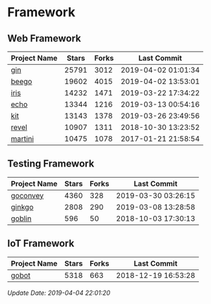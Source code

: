 # Framework

## Web Framework

| Project Name | Stars | Forks | Last Commit |
| ------------ | ----- | ----- | ----------- |
| [gin](https://github.com/gin-gonic/gin) | 25791 | 3012 | 2019-04-02 01:01:34 |
| [beego](https://github.com/astaxie/beego) | 19602 | 4015 | 2019-04-02 13:53:01 |
| [iris](https://github.com/kataras/iris) | 14232 | 1471 | 2019-03-22 17:34:22 |
| [echo](https://github.com/labstack/echo) | 13344 | 1216 | 2019-03-13 00:54:16 |
| [kit](https://github.com/go-kit/kit) | 13143 | 1378 | 2019-03-26 23:49:56 |
| [revel](https://github.com/revel/revel) | 10907 | 1311 | 2018-10-30 13:23:52 |
| [martini](https://github.com/go-martini/martini) | 10475 | 1078 | 2017-01-21 21:58:54 |

## Testing Framework

| Project Name | Stars | Forks | Last Commit |
| ------------ | ----- | ----- | ----------- |
| [goconvey](https://github.com/smartystreets/goconvey) | 4360 | 328 | 2019-03-30 03:26:15 |
| [ginkgo](https://github.com/onsi/ginkgo) | 2808 | 290 | 2019-03-08 13:28:58 |
| [goblin](https://github.com/franela/goblin) | 596 | 50 | 2018-10-03 17:30:13 |

## IoT Framework

| Project Name | Stars | Forks | Last Commit |
| ------------ | ----- | ----- | ----------- |
| [gobot](https://github.com/hybridgroup/gobot) | 5318 | 663 | 2018-12-19 16:53:28 |

*Update Date: 2019-04-04 22:01:20*